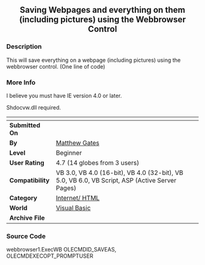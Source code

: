 ﻿<div align="center">

## Saving Webpages and everything on them \(including pictures\) using the Webbrowser Control


</div>

### Description

This will save everything on a webpage (including pictures) using the webbrowser control. (One line of code)
 
### More Info
 
I believe you must have IE version 4.0 or later.

Shdocvw.dll required.


<span>             |<span>
---                |---
**Submitted On**   |
**By**             |[Matthew Gates](https://github.com/Planet-Source-Code/PSCIndex/blob/master/ByAuthor/matthew-gates.md)
**Level**          |Beginner
**User Rating**    |4.7 (14 globes from 3 users)
**Compatibility**  |VB 3\.0, VB 4\.0 \(16\-bit\), VB 4\.0 \(32\-bit\), VB 5\.0, VB 6\.0, VB Script, ASP \(Active Server Pages\) 
**Category**       |[Internet/ HTML](https://github.com/Planet-Source-Code/PSCIndex/blob/master/ByCategory/internet-html__1-34.md)
**World**          |[Visual Basic](https://github.com/Planet-Source-Code/PSCIndex/blob/master/ByWorld/visual-basic.md)
**Archive File**   |[](https://github.com/Planet-Source-Code/matthew-gates-saving-webpages-and-everything-on-them-including-pictures-using-the-webbrows__1-9659/archive/master.zip)





### Source Code

webbrowser1.ExecWB OLECMDID_SAVEAS, OLECMDEXECOPT_PROMPTUSER

